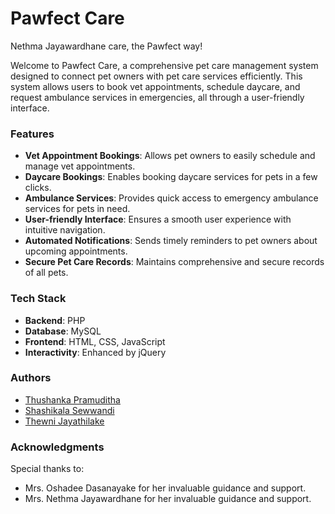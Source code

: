 # Pawfect Care
Nethma Jayawardhane care, the Pawfect way!

Welcome to Pawfect Care, a comprehensive pet care management system designed to connect pet owners with pet care services efficiently. This system allows users to book vet appointments, schedule daycare, and request ambulance services in emergencies, all through a user-friendly interface.

### Features

- **Vet Appointment Bookings**: Allows pet owners to easily schedule and manage vet appointments.
- **Daycare Bookings**: Enables booking daycare services for pets in a few clicks.
- **Ambulance Services**: Provides quick access to emergency ambulance services for pets in need.
- **User-friendly Interface**: Ensures a smooth user experience with intuitive navigation.
- **Automated Notifications**: Sends timely reminders to pet owners about upcoming appointments.
- **Secure Pet Care Records**: Maintains comprehensive and secure records of all pets.

### Tech Stack

- **Backend**: PHP
- **Database**: MySQL
- **Frontend**: HTML, CSS, JavaScript
- **Interactivity**: Enhanced by jQuery

### Authors

- [Thushanka Pramuditha](https://github.com/ThushankaPramuditha)
- ⁠[Shashikala Sewwandi](https://github.com/shashikalamunasinghe) 
- [Thewni Jayathilake](https://github.com/ThewniJ)

### Acknowledgments

Special thanks to:
- Mrs. Oshadee Dasanayake for her invaluable guidance and support.
- Mrs. Nethma Jayawardhane for her invaluable guidance and support.

